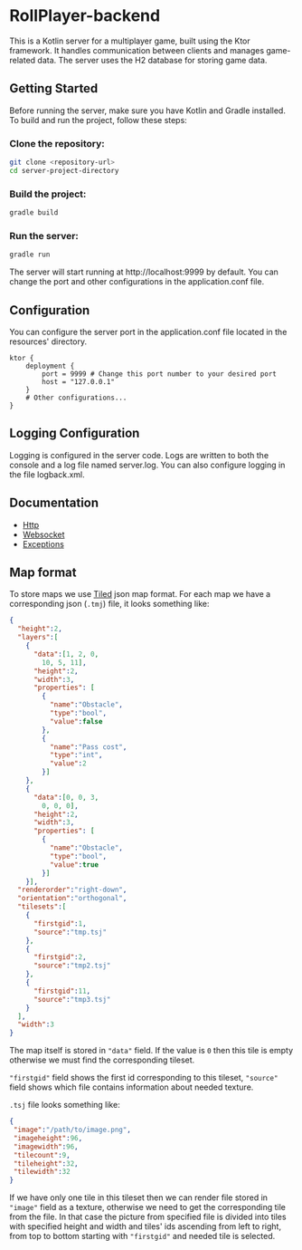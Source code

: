 # RollPlayer-backend
This is a Kotlin server for a multiplayer game, built using the Ktor framework. It handles communication between clients and manages game-related data. The server uses the H2 database for storing game data.

## Getting Started
Before running the server, make sure you have Kotlin and Gradle installed. To build and run the project, follow these steps:

### Clone the repository:
```bash
git clone <repository-url>
cd server-project-directory
```

### Build the project:
```bash
gradle build
```

### Run the server:
```bash
gradle run
```
The server will start running at http://localhost:9999 by default. You can change the port and other configurations in the application.conf file.

## Configuration

You can configure the server port in the application.conf file located in the resources' directory.

```properties
ktor {
    deployment {
        port = 9999 # Change this port number to your desired port
        host = "127.0.0.1"
    }
    # Other configurations...
}
```

## Logging Configuration
Logging is configured in the server code. Logs are written to both the console and a log file named server.log. You can also configure logging in the file logback.xml.

## Documentation
- [Http](HttpDoc.md)
- [Websocket](WebsocketDoc.md)
- [Exceptions](ExceptionsDoc.md)

## Map format
To store maps we use [Tiled](https://doc.mapeditor.org/en/stable/reference/json-map-format/) json map format. For each map we have a corresponding json (`.tmj`) file, it looks something like:

```json
{
  "height":2,
  "layers":[
    {
      "data":[1, 2, 0,
        10, 5, 11],
      "height":2,
      "width":3,
      "properties": [
        {
          "name":"Obstacle",
          "type":"bool",
          "value":false
        },
        {
          "name":"Pass cost",
          "type":"int",
          "value":2
        }]
    },
    {
      "data":[0, 0, 3,
        0, 0, 0],
      "height":2,
      "width":3,
      "properties": [
        {
          "name":"Obstacle",
          "type":"bool",
          "value":true
        }]
    }],
  "renderorder":"right-down",
  "orientation":"orthogonal",
  "tilesets":[
    {
      "firstgid":1,
      "source":"tmp.tsj"
    },
    {
      "firstgid":2,
      "source":"tmp2.tsj"
    },
    {
      "firstgid":11,
      "source":"tmp3.tsj"
    }
  ],
  "width":3
}
```

The map itself is stored in `"data"` field. If the value is `0` then this tile is empty otherwise we must find the corresponding tileset.

`"firstgid"` field shows the first id corresponding to this tileset, `"source"` field shows which file contains information about needed texture.

`.tsj` file looks something like:

```json
{
 "image":"/path/to/image.png",
 "imageheight":96,
 "imagewidth":96,
 "tilecount":9,
 "tileheight":32,
 "tilewidth":32
}
```

If we have only one tile in this tileset then we can render file stored in `"image"` field as a texture, otherwise we need to get the corresponding tile from the file. In that case the picture from specified file is divided into tiles with specified height and width and tiles' ids ascending from left to right, from top to bottom starting with `"firstgid"` and needed tile is selected.
